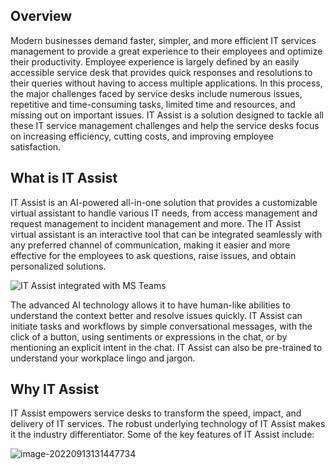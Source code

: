 ## Overview

Modern businesses demand faster, simpler, and more efficient IT services management to provide a great experience to their employees and optimize their productivity. Employee experience is largely defined by an easily accessible service desk that provides quick responses and resolutions to their queries without having to access multiple applications. In this process, the major challenges faced by service desks include numerous issues, repetitive and time-consuming tasks, limited time and resources, and missing out on important issues. IT Assist is a solution designed to tackle all these IT service management challenges and help the service desks focus on increasing efficiency, cutting costs, and improving employee satisfaction.



## What is IT Assist

IT Assist is an AI-powered all-in-one solution that provides a customizable virtual assistant to handle various IT needs, from access management and request management to incident management and more. The IT Assist virtual assistant is an interactive tool that can be integrated seamlessly with any preferred channel of communication, making it easier and more effective for the employees to ask questions, raise issues, and obtain personalized solutions. 

![IT Assist integrated with MS Teams](https://lh3.googleusercontent.com/9xTrP3s2sjXUTf-uTgMRYPIt8eatKB7BF3hMWEo7IHBAlCWVWc4A2lCAWJPQkP1aI7ybiTr8GSKjrQHCLZpx1kg-cEFlZ5hyMhp87EM0PD-8-qOz0THDat5R4NirGfHtSprOcWGaPiapPko-pMnRESMdEDadAVe9s7qqVtRVBXwRSe-ZRgabP45H5Qg)

The advanced AI technology allows it to have human-like abilities to understand the context better and resolve issues quickly. IT Assist can initiate tasks and workflows by simple conversational messages, with the click of a button, using sentiments or expressions in the chat, or by mentioning an explicit intent in the chat. IT Assist can also be pre-trained to understand your workplace lingo and jargon.



## Why IT Assist

IT Assist empowers service desks to transform the speed, impact, and delivery of IT services. The robust underlying technology of IT Assist makes it the industry differentiator. Some of the key features of IT Assist include:

![image-20220913131447734](C:\Users\Prabhat.Singh\AppData\Roaming\Typora\typora-user-images\image-20220913131447734.png)





